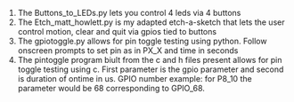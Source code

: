 1. The Buttons_to_LEDs.py lets you control 4 leds via 4 buttons
2. The Etch_matt_howlett.py is my adapted etch-a-sketch that lets the user control motion, clear and quit via gpios tied to buttons
3. The gpiotoggle.py allows for pin toggle testing using python. Follow onscreen prompts to set pin as in PX_X and time in seconds
4. The pintoggle program biult from the c and h files present allows for pin toggle testing using c. First parameter is the gpio parameter and second is duration of ontime in us. GPIO number example: for P8_10 the parameter would be 68 corresponding to GPIO_68. 
